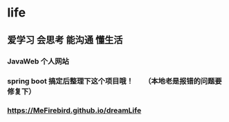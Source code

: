 # life
爱学习  会思考  能沟通    懂生活
---
### JavaWeb 个人网站

### spring boot 搞定后整理下这个项目哦！　　（本地老是报错的问题要修复下）



### https://MeFirebird.github.io/dreamLife
